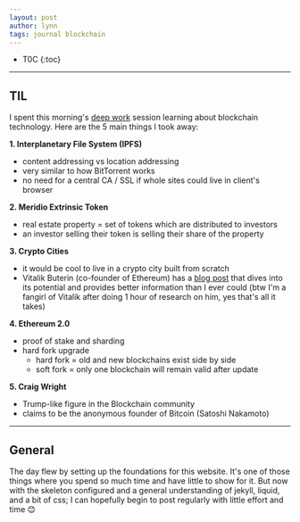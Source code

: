 ```yaml
---
layout: post
author: lynn
tags: journal blockchain
---
```


* T0C
{:toc}

---
<!--
<a href="" target="_blank"></a>

&nbsp;

<figure><center><img src="/assets/images/" style="width:100%">
<figcaption></figcaption></center></figure><br>
-->

## TIL
I spent this morning's <a href="https://www.calnewport.com/books/deep-work/" target="_blank">deep work</a> session learning about blockchain technology. Here are the 5 main things I took away:

**1. Interplanetary File System (IPFS)**
- content addressing vs location addressing
- very similar to how BitTorrent works
- no need for a central CA / SSL if whole sites could live in client's browser

**2. Meridio Extrinsic Token**
- real estate property = set of tokens which are distributed to investors
- an investor selling their token is selling their share of the property

**3. Crypto Cities**
- it would be cool to live in a crypto city built from scratch
- Vitalik Buterin (co-founder of Ethereum) has a <a href="https://vitalik.ca/general/2021/10/31/cities.html" target="_blank">blog post</a> that dives into its potential and provides better information than I ever could (btw I'm a fangirl of Vitalik after doing 1 hour of research on him, yes that's all it takes)

**4. Ethereum 2.0**
- proof of stake and sharding
- hard fork upgrade
    - hard fork = old and new blockchains exist side by side
    - soft fork = only one blockchain will remain valid after update

**5. Craig Wright**
- Trump-like figure in the Blockchain community
- claims to be the anonymous founder of Bitcoin (Satoshi Nakamoto)

---

## General

The day flew by setting up the foundations for this website. It's one of those things where you spend so much time and have little to show for it. But now with the skeleton configured and a general understanding of jekyll, liquid, and a bit of css; I can hopefully begin to post regularly with little effort and time 😊
